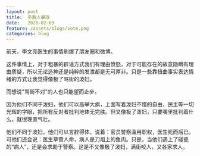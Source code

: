 ```yaml
---
layout: post
title:  多数人暴政
date:   2020-02-09
feature: /assets/blogs/vote.png
categories: blog
---
```


前天，李文亮医生的事情刷爆了朋友圈和微博。  

这件事情上，对于粗暴的辟谣方式我们有理由愤怒，对于可能存在的故意隐瞒有理由质疑，所以无论造神还是纯粹的发泄都是无可厚非。只是一些靠扭曲事实表达情绪的方式让我觉得像极了骂街的泼妇。   

而想说"骂街不对"的人也只能望而止步。

因为他们不同于泼妇，他们可以高举大旗，上面写着泼妇不懂的自由，民主等一切光辉的字眼，把所有反对者批判地体无完肤。但又像极了泼妇，只要嘴里批判着什么，就很理直气壮。  

他们不同于泼妇，他们可以言辞得体，说着：官员警察滥用职权，医生死而后已。可他们还会说：医生草菅人命，病人是刀俎上的鱼肉。只是，当他们遇上了碰瓷的“病人”，还是会求助于警察。这是不又像极了泼妇，满街咬人，又各家求人。














